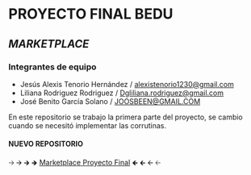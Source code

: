 # PROYECTO FINAL BEDU
## _MARKETPLACE_

### Integrantes de equipo

- Jesús Alexis Tenorio Hernández / alexistenorio1230@gmail.com
- Liliana Rodriguez Rodriguez / Dgliliana.rodriguez@gmail.com
- José Benito García Solano / JOOSBEEN@GMAIL.COM

En este repositorio se trabajo la primera parte del proyecto, se cambio cuando se necesitó implementar las corrutinas.

#### NUEVO REPOSITORIO
🡢 🡪 🡲 🡺 [Marketplace Proyecto Final](https://github.com/joosbeen/marketplace-proyecto-final.git) 🡸 🡰 🡨 🡠
 